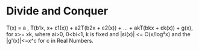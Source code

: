 # Divide and Conquer
T(x) = a , T(b1x, x+ ε1(x)) + a2T(b2x + ε2(x)) + ... + akT(bkx + εk(x)) + g(x), for x>= xk, where ai>0, 0<bi<1, k is fixed and |εi(x)| <= O(x/log²x) and the |g'(x)|<=x^c for c in Real Numbers.    
